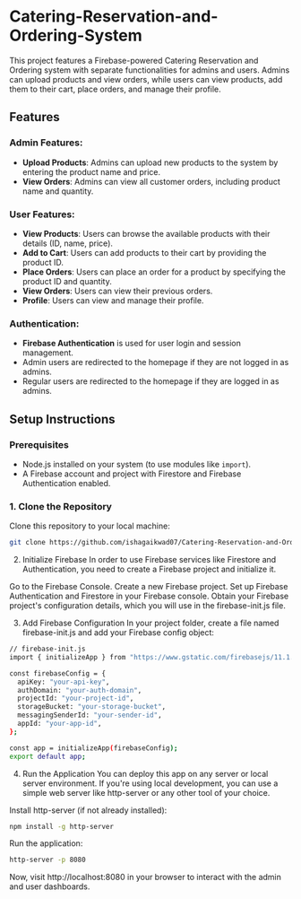 # Catering-Reservation-and-Ordering-System

This project features a Firebase-powered Catering Reservation and Ordering system with separate functionalities for admins and users. Admins can upload products and view orders, while users can view products, add them to their cart, place orders, and manage their profile.

## Features

### Admin Features:
- **Upload Products**: Admins can upload new products to the system by entering the product name and price.
- **View Orders**: Admins can view all customer orders, including product name and quantity.

### User Features:
- **View Products**: Users can browse the available products with their details (ID, name, price).
- **Add to Cart**: Users can add products to their cart by providing the product ID.
- **Place Orders**: Users can place an order for a product by specifying the product ID and quantity.
- **View Orders**: Users can view their previous orders.
- **Profile**: Users can view and manage their profile.

### Authentication:
- **Firebase Authentication** is used for user login and session management.
- Admin users are redirected to the homepage if they are not logged in as admins.
- Regular users are redirected to the homepage if they are logged in as admins.

## Setup Instructions

### Prerequisites

- Node.js installed on your system (to use modules like `import`).
- A Firebase account and project with Firestore and Firebase Authentication enabled.

### 1. Clone the Repository
Clone this repository to your local machine:

```bash
git clone https://github.com/ishagaikwad07/Catering-Reservation-and-Ordering-System.git
```

2. Initialize Firebase
In order to use Firebase services like Firestore and Authentication, you need to create a Firebase project and initialize it.

Go to the Firebase Console.
Create a new Firebase project.
Set up Firebase Authentication and Firestore in your Firebase console.
Obtain your Firebase project's configuration details, which you will use in the firebase-init.js file.


3. Add Firebase Configuration
In your project folder, create a file named firebase-init.js and add your Firebase config object:

```bash
// firebase-init.js
import { initializeApp } from "https://www.gstatic.com/firebasejs/11.1.0/firebase-app.js";

const firebaseConfig = {
  apiKey: "your-api-key",
  authDomain: "your-auth-domain",
  projectId: "your-project-id",
  storageBucket: "your-storage-bucket",
  messagingSenderId: "your-sender-id",
  appId: "your-app-id",
};

const app = initializeApp(firebaseConfig);
export default app;
```

4. Run the Application
You can deploy this app on any server or local server environment. If you're using local development, you can use a simple web server like http-server or any other tool of your choice.

Install http-server (if not already installed):



```bash
npm install -g http-server
```
Run the application:


```bash
http-server -p 8080
```
Now, visit http://localhost:8080 in your browser to interact with the admin and user dashboards.


